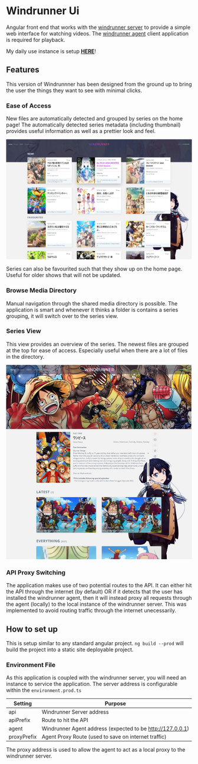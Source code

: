 # Windrunner Ui
Angular front end that works with the [windrunner server](https://github.com/neilsonwong/windrunner) to provide a simple web interface for watching videos. The [windrunner agent](https://github.com/neilsonwong/windrunner-agent) client application is required for playback.

My daily use instance is setup **[HERE](https://windrunner2.netlify.app)**!

## Features
This version of Windrunnner has been designed from the ground up to bring the user the things they want to see with minimal clicks. 

### Ease of Access
New files are automatically detected and grouped by series on the home page! The automatically detected series metadata (including thumbnail) provides useful information as well as a prettier look and feel.

![](https://raw.githubusercontent.com/neilsonwong/windrunner-ui/master/home.jpg)

Series can also be favourited such that they show up on the home page. Useful for older shows that will not be updated.

### Browse Media Directory
Manual navigation through the shared media directory is possible. The application is smart and whenever it thinks a folder is contains a series grouping, it will switch over to the series view.

### Series View
This view provides an overview of the series. The newest files are grouped at the top for ease of access. Especially useful when there are a lot of files in the directory.

![](https://raw.githubusercontent.com/neilsonwong/windrunner-ui/master/series.jpg)

### API Proxy Switching
The application makes use of two potential routes to the API. It can either hit the API through the internet (by default) OR if it detects that the user has installed the windrunner agent, then it will instead proxy all requests through the agent (locally) to the local instance of the windrunner server. This was implemented to avoid routing traffic through the internet unecessarily.

## How to set up
This is setup similar to any standard angular project. 
`ng build --prod` will build the project into a static site deployable project. 

### Environment File
As this application is coupled with the windrunner server, you will need an instance to service the application. The server address is configurable within the `environment.prod.ts`

| Setting     | Purpose                                                    |
| ----------- | ---------------------------------------------------------- |
| api         | Windrunner Server address                                  |
| apiPrefix   | Route to hit the API                                       |
| agent       | Windrunner Agent address (expected to be http://127.0.0.1) |
| proxyPrefix | Agent Proxy Route (used to save on internet traffic)       |

The proxy address is used to allow the agent to act as a local proxy to the windrunner server.